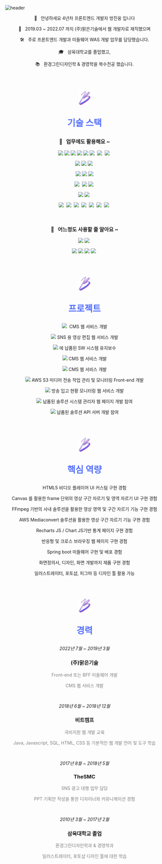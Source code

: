 ![header](https://capsule-render.vercel.app/api?type=waving&color=0:C2306C,100:5571FD&height=180&text=간결함을%20좋아하는%20Front-end%20Developer&fontSize=35&fontColor=fff&fontAlignY=35&animation=twinkling)

<!-- 
    *************
    ************* 기술 스택
    *************
 -->
 <p align="center">👋 &nbsp 안녕하세요 4년차 프론트엔드 개발자 방진웅 입니다</p>
 
 <p align="center">🏢 &nbsp 2019.03 ~ 2022.07 까지 (주)맑은기술에서 웹 개발자로 재직했으며</p>

 <p align="center">🛠 &nbsp 주로 프론트엔드 개발과 미들웨어 WAS 개발 업무를 담당했습니다.</p>
 <p align="center">🎓 &nbsp 삼육대학교를 졸업했고,</p>
 <p align="center">📚 &nbsp 환경그린디자인학 & 경영학을 복수전공 했습니다.</p>

<!-- 
    *************
    ************* 기술 스택
    *************
 -->
<br/>
<h1 align="center"><img src="./mix_crop.png" width="40px" /><p style="color: #5571FD;">기술 스택</p></h1>
<h3 align="center">🏢 &nbsp 업무에도 활용해요 ~</h3>


<p align="center"><img src="https://img.shields.io/badge/JavaScript-F03C87?style=flat&logo=JavaScript&logoColor=yellow"/>&nbsp<img src="https://img.shields.io/badge/Typescript-F03C87?style=flat&logo=Typescript&logoColor=5571FD"/>&nbsp<img src="https://img.shields.io/badge/React-F03C87?style=flat&logo=React&logoColor=61DAFB"/>&nbsp<img src="https://img.shields.io/badge/Redux-F03C87?style=flat&logo=redux&logoColor=764ABC"/>&nbsp<img src="https://img.shields.io/badge/Mobx-F03C87?style=flat&logo=mobx&logoColor=FF9955"/>&nbsp<img src="https://img.shields.io/badge/NextJS-F03C87?style=flat&logo=next.js&logoColor=000000"/>&nbsp
<img src="https://img.shields.io/badge/Electron-F03C87?style=flat&logo=electron&logoColor=47848F"/>&nbsp
<img src="https://img.shields.io/badge/Webpack-F03C87?style=flat&logo=webpack&logoColor=8DD6F9"/>&nbsp
</p>
<p align="center"><img src="https://img.shields.io/badge/Tailwind CSS-F03C87?style=flat&logo=Tailwind CSS&logoColor=06B6D4"/>&nbsp<img src="https://img.shields.io/badge/Bootstrap-F03C87?style=flat&logo=Bootstrap&logoColor=7952B3"/>&nbsp<img src="https://img.shields.io/badge/Material UI-F03C87?style=flat&logo=mui&logoColor=007FFF"/>&nbsp
</p>
<p align="center">
<img src="https://img.shields.io/badge/Java-5571FD?style=flat&logo=openjdk&logoColor=white"/>&nbsp<img src="https://img.shields.io/badge/Spring Boot-5571FD?style=flat&logo=spring boot&logoColor=green"/>&nbsp<img src="https://img.shields.io/badge/Spring Security-5571FD?style=flat&logo=spring security&logoColor=green"/>
</p>

<p align="center">
<img src="https://img.shields.io/badge/Oracle-5571FD?style=flat&logo=Oracle&logoColor=F80000"/>&nbsp
<img src="https://img.shields.io/badge/MySQL-5571FD?style=flat&logo=mysql&logoColor=4479A1"/>&nbsp<img src="https://img.shields.io/badge/Tibero-5571FD?style=flat&logo=tibero&logoColor=4479A1"/>&nbsp
</p>

<p align="center">
<img src="https://img.shields.io/badge/Apache Tomcat-5571FD?style=flat&logo=Apache Tomcat&logoColor=F8DC75"/>&nbsp<img src="https://img.shields.io/badge/Nginx-5571FD?style=flat&logo=nginx&logoColor=green"/>&nbsp
</p>
<p align="center">
<img src="https://img.shields.io/badge/AWS S3-232F3E?style=flat&logo=amazon aws&logoColor=yellow"/>&nbsp
<img src="https://img.shields.io/badge/AWS Cloudfront-232F3E?style=flat&logo=amazon aws&logoColor=yellow"/>&nbsp
<img src="https://img.shields.io/badge/AWS Amplify-232F3E?style=flat&logo=amazon aws&logoColor=yellow"/>&nbsp
<img src="https://img.shields.io/badge/AWS EC2 Linux-232F3E?style=flat&logo=amazon aws&logoColor=yellow"/>&nbsp
<img src="https://img.shields.io/badge/AWS Mediaconvert-232F3E?style=flat&logo=amazon aws&logoColor=yellow"/>&nbsp
<img src="https://img.shields.io/badge/AWS Lambda-232F3E?style=flat&logo=amazon aws&logoColor=yellow"/>&nbsp
<img src="https://img.shields.io/badge/AWS EventBridge-232F3E?style=flat&logo=amazon aws&logoColor=yellow"/>&nbsp
</p>

<br/>

<h3 align="center">🍼 &nbsp 어느정도 사용할 줄 알아요 ~</h3>
<p align="center">
<img src="https://img.shields.io/badge/Recoil-F03C87?style=flat&logo=&logoColor=2496ED"/>&nbsp<img src="https://img.shields.io/badge/GrapghQL-F03C87?style=flat&logo=graphql&logoColor=white"/>&nbsp
</p>
<p align="center"><img src="https://img.shields.io/badge/NodeJS-5571FD?style=flat&logo=node.js&logoColor=339933"/>&nbsp<img src="https://img.shields.io/badge/Docker-5571FD?style=flat&logo=docker&logoColor=2496ED"/>&nbsp<img src="https://img.shields.io/badge/Redis-5571FD?style=flat&logo=redis&logoColor=DC382D"/>&nbsp<img src="https://img.shields.io/badge/Jenkins-5571FD?style=flat&logo=jenkins&logoColor=D24939"/>&nbsp
</p>


<!-- 
    *************
    ************* 진행 프로젝트
    *************
 -->
<br />
<h1 align="center"><img src="./mix_crop.png" width="40px" /><p style="color: #5571FD;">프로젝트</p></h1>

<p align="center"><img src="https://img.shields.io/badge/WKBL-F03C87?style=flat&logo=wkbl&logoColor=2496ED"/>&nbsp CMS 웹 서비스 개발</p>
<p align="center"><img src="https://img.shields.io/badge/WKBL-F03C87?style=flat&logo=wkbl&logoColor=2496ED"/> SNS 용 영상 편집 웹 서비스 개발</p>
<p align="center"><img src="https://img.shields.io/badge/WKBL-F03C87?style=flat&logo=wkbl&logoColor=2496ED"/> 에 납품된 SW 시스템 유지보수</p>
<p align="center"><img src="https://img.shields.io/badge/KBO-blue?style=flat&logo=wkbl&logoColor=2496ED"/> CMS 웹 서비스 개발</p>
<p align="center"><img src="https://img.shields.io/badge/K%20league-red?style=flat&logo=wkbl&logoColor=2496ED"/> CMS 웹 서비스 개발</p>
<p align="center"><img src="https://img.shields.io/badge/K%20league-red?style=flat&logo=wkbl&logoColor=2496ED"/> AWS S3 미디어 전송 작업 관리 및 모니터링 Front-end 개발</p>
<p align="center"><img src="https://img.shields.io/badge/KBS-grey?style=flat&logo=wkbl&logoColor=2496ED"/> 방송 입고 현황 모니터링 웹 서비스 개발</p>
<p align="center"><img src="https://img.shields.io/badge/KBS-grey?style=flat&logo=wkbl&logoColor=2496ED"/> 납품된 솔루션 시스템 관리자 웹 페이지 개발 참여</p>
<p align="center"><img src="https://img.shields.io/badge/KBS-grey?style=flat&logo=wkbl&logoColor=2496ED"/> 납품된 솔루션 API 서버 개발 참여</p>


<!-- 
    *************
    ************* 핵심 역량
    *************
 -->
<br />
<h1 align="center"><img src="./mix_crop.png" width="40px" /><p style="color: #5571FD;">핵심 역량</p></h1>
<!-- <h1 align="center"><img src="./mix_crop.png" width="40px" />&nbsp Core Competency</h1> -->

<p align="center">HTML5 비디오 플레이어 UI 커스텀 구현 경험</p>
<p align="center">Canvas 를 활용한 frame 단위의 영상 구간 자르기 및 영역 자르기 UI 구현 경험</p>
<p align="center">FFmpeg 기반의 사내 솔루션을 활용한 영상 영역 및 구간 자르기 기능 구현 경험</p>
<p align="center">AWS Mediaconvert 솔루션을 활용한 영상 구간 자르기 기능 구현 경험 </p>
<p align="center">Recharts JS / Chart JS기반 통계 페이지 구현 경험</p>
<p align="center">반응형 및 크로스 브라우징 웹 페이지 구현 경험</p>
<p align="center">Spring boot 미들웨어 구현 및 배포 경험</p>
<p align="center">화면정의서, 디자인, 화면 개발까지 제품 구현 경험</p>
<p align="center">일러스트레이터, 포토샵, 피그마 등 디자인 툴 활용 가능</p>

<!-- 
    *************
    ************* 경력
    *************
 -->
<br />
<h1 align="center"><img src="./mix_crop.png" width="40px" /><p style="color: #5571FD;">경력</p></h1>

_<p align="center">2022년 7월 ~ 2019년 3월</p>_

<h3 align="center">(주)맑은기술</h3>
<p align="center" style="color: grey">Front-end 또는 BFF 미들웨어 개발</p>
<p align="center" style="color: grey">CMS 웹 서비스 개발</p>

<br/>

_<p align="center">2018년 6월 ~ 2018년 12월</p>_
<h3 align="center">비트캠프</h3>
<p align="center" style="color: grey">국비지원 웹 개발 교육</p>
<p align="center" style="color: grey">Java, Javascript, SQL, HTML, CSS 등 기본적인 웹 개발 언어 및 도구 학습</p>

<br/>

_<p align="center">2017년 8월 ~ 2018년 5월</p>_
<h3 align="center">TheSMC</h3>
<p align="center" style="color: grey">SNS 광고 대행 업무 담당</p>
<p align="center" style="color: grey">PPT 기획안 작성을 통한 디자이너와 커뮤니케이션 경험</p>

<br/>

_<p align="center">2010년 3월 ~ 2017년 2월</p>_
<h3 align="center">삼육대학교 졸업</h3>
<p align="center" style="color: grey">환경그린디자인학과 & 경영학과</p>
<p align="center" style="color: grey">일러스트레이터, 포토샵 디자인 툴에 대한 학습</p>

